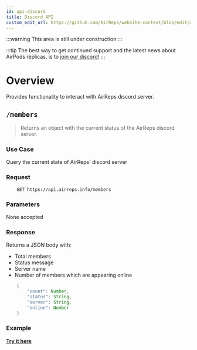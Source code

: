 ```yaml
---
id: api-discord
title: Discord API
custom_edit_url: https://github.com/AirReps/website-content/blob/edit/api-discord.md
---
```


:::warning
This area is still under construction
:::

:::tip
The best way to get continued support and the latest news about AirPods
replicas, is to [join our discord!](https://airreps.link/discord)
:::

# Overview
Provides functionality to interact with AirReps discord server.

## `/members`
>Returns an object with the current status of the AirReps discord server.

### Use Case
Query the current state of AirReps' discord server

### Request
```shell
    GET https://api.airreps.info/members
```
### Parameters
None accepted

### Response
Returns a JSON body with:
* Total members
* Status message
* Server name
* Number of members which are appearing online

```java
    {
        "count": Number,
        "status": String,
        "server": String,
        "online": Number
    }
```

### Example
**[Try it here](https://apitester.com/shared/checks/b81a4b366dcb4fd993248c72ae4476d0)**
